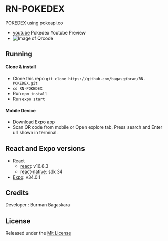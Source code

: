 # RN-POKEDEX
POKEDEX using pokeapi.co

* [youtube](https://youtu.be/fEGZl_Ja7XI) Pokedex Youtube Preview
* ![Image of Qrcode](http://api.qrserver.com/v1/create-qr-code/?color=000000&bgcolor=FFFFFF&data=https%3A%2F%2Fexpo.io%2F%40bagasgibran%2FpokedexBagas&qzone=1&margin=0&size=400x400&ecc=L)

## Running

#### Clone & install

* Clone this repo `git clone https://github.com/bagasgibran/RN-POKEDEX.git`
* `cd RN-POKEDEX`
* Run `npm install`
* Run `expo start`

#### Mobile Device
* Download Expo app
* Scan QR code from mobile or Open explore tab, Press search and Enter url shown in terminal.


## React and Expo versions

* React
  * [react](https://github.com/facebook/react): v16.8.3
  * [react-native](https://github.com/expo/react-native/archive/sdk-34.0.0.tar.gz): sdk 34
* [Expo](https://expo.io): v34.0.1

## Credits

Developer : Burman Bagaskara

## License

Released under the [Mit License](https://opensource.org/licenses/MIT)

